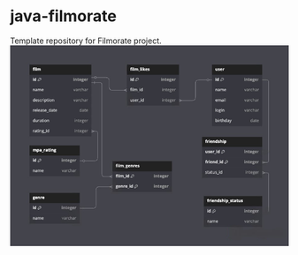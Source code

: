 # java-filmorate
Template repository for Filmorate project.
![Диаграмма базы данных Filmorate](./docs/db.png)